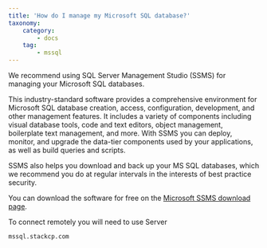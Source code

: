 ```yaml
---
title: 'How do I manage my Microsoft SQL database?'
taxonomy:
    category:
        - docs
    tag:
        - mssql
---
```


We recommend using SQL Server Management Studio (SSMS) for managing your Microsoft SQL databases. 

This industry-standard software provides a comprehensive environment for Microsoft SQL database creation, access, configuration, development, and other management features. It includes a variety of components including visual database tools, code and text editors, object management, boilerplate text management, and more. With SSMS you can deploy, monitor, and upgrade the data-tier components used by your applications, as well as build queries and scripts.

SSMS also helps you download and back up your MS SQL databases, which we recommend you do at regular intervals in the interests of best practice security.

You can download the software for free on the [Microsoft SSMS download page](https://docs.microsoft.com/en-us/sql/ssms/download-sql-server-management-studio-ssms).

To connect remotely you will need to use Server

	mssql.stackcp.com